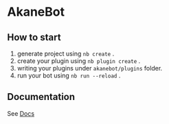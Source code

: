 # AkaneBot

## How to start

1. generate project using `nb create` .
2. create your plugin using `nb plugin create` .
3. writing your plugins under `akanebot/plugins` folder.
4. run your bot using `nb run --reload` .

## Documentation

See [Docs](https://nonebot.dev/)
